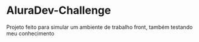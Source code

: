 # AluraDev-Challenge
Projeto feito para simular um ambiente de trabalho front, também testando meu conhecimento

